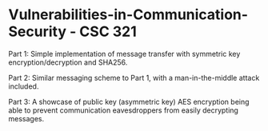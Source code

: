 # Vulnerabilities-in-Communication-Security - CSC 321 <br>

Part 1: Simple implementation of message transfer with symmetric key encryption/decryption and SHA256. <br>

Part 2: Similar messaging scheme to Part 1, with a man-in-the-middle attack included. <br>

Part 3: A showcase of public key (asymmetric key) AES encryption being able to prevent communication eavesdroppers from easily decrypting messages.
